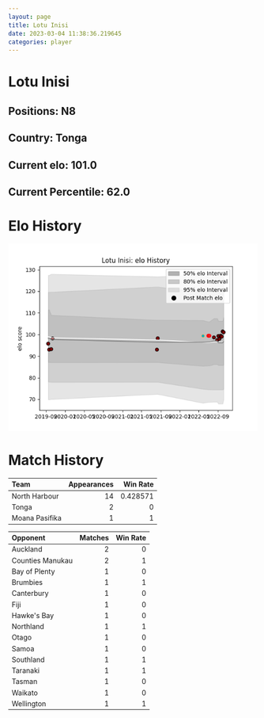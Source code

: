 ```yaml
---  
layout: page  
title: Lotu Inisi  
date: 2023-03-04 11:38:36.219645  
categories: player  
---
```

# Lotu Inisi

## Positions: N8

## Country: Tonga

## Current elo: 101.0

## Current Percentile: 62.0

# Elo History


![elo history](history_LotuInisi.png)
# Match History


| Team           |   Appearances |   Win Rate |
|:---------------|--------------:|-----------:|
| North Harbour  |            14 |   0.428571 |
| Tonga          |             2 |   0        |
| Moana Pasifika |             1 |   1        |

| Opponent         |   Matches |   Win Rate |
|:-----------------|----------:|-----------:|
| Auckland         |         2 |          0 |
| Counties Manukau |         2 |          1 |
| Bay of Plenty    |         1 |          0 |
| Brumbies         |         1 |          1 |
| Canterbury       |         1 |          0 |
| Fiji             |         1 |          0 |
| Hawke's Bay      |         1 |          0 |
| Northland        |         1 |          1 |
| Otago            |         1 |          0 |
| Samoa            |         1 |          0 |
| Southland        |         1 |          1 |
| Taranaki         |         1 |          1 |
| Tasman           |         1 |          0 |
| Waikato          |         1 |          0 |
| Wellington       |         1 |          1 |